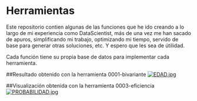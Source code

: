 # Herramientas
Este repositorio contien algunas de las funciones que he ido creando a lo largo de mi experiencia como DataScientist, más de una vez me han sacado de apuros,
simplificando mi trabajo, optimizando mi tiempo, servido de base para generar otras soluciones, etc. Y espero que les sea de útilidad.

Cada función tiene su propia base de datos para implementar cada herramienta.


##Resultado obtenido con la herramienta 0001-bivariante
[![EDAD.jpg](https://i.postimg.cc/NMbtF7wL/EDAD.jpg)](https://postimg.cc/HcJRPMnC)

##Visualización obtenida con la herramienta 0003-eficiencia
[![PROBABILIDAD.jpg](https://i.postimg.cc/VN5CdngK/PROBABILIDAD.jpg)](https://postimg.cc/f3nLP36d)
